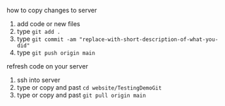 how to copy changes to server

1. add code or new files
2. type ```git add .```
3. type ```git commit -am "replace-with-short-description-of-what-you-did"```
4. type ```git push origin main```


refresh code on your server
1. ssh into server
2. type or copy and past ```cd website/TestingDemoGit```
3. type or copy and past ```git pull origin main```

